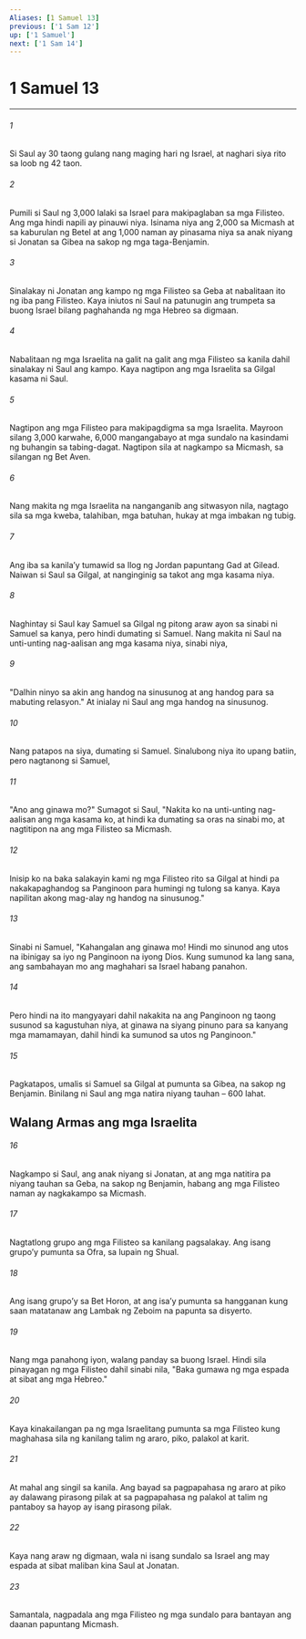 ```yaml
---
Aliases: [1 Samuel 13]
previous: ['1 Sam 12']
up: ['1 Samuel']
next: ['1 Sam 14']
---
```

# 1 Samuel 13

***

###### 1
Si Saul ay 30 taong gulang nang maging hari ng Israel, at naghari siya rito sa loob ng 42 taon. 

###### 2
Pumili si Saul ng 3,000 lalaki sa Israel para makipaglaban sa mga Filisteo. Ang mga hindi napili ay pinauwi niya. Isinama niya ang 2,000 sa Micmash at sa kaburulan ng Betel at ang 1,000 naman ay pinasama niya sa anak niyang si Jonatan sa Gibea na sakop ng mga taga-Benjamin. 

###### 3
Sinalakay ni Jonatan ang kampo ng mga Filisteo sa Geba at nabalitaan ito ng iba pang Filisteo. Kaya iniutos ni Saul na patunugin ang trumpeta sa buong Israel bilang paghahanda ng mga Hebreo sa digmaan. 

###### 4
Nabalitaan ng mga Israelita na galit na galit ang mga Filisteo sa kanila dahil sinalakay ni Saul ang kampo. Kaya nagtipon ang mga Israelita sa Gilgal kasama ni Saul. 

###### 5
Nagtipon ang mga Filisteo para makipagdigma sa mga Israelita. Mayroon silang 3,000 karwahe, 6,000 mangangabayo at mga sundalo na kasindami ng buhangin sa tabing-dagat. Nagtipon sila at nagkampo sa Micmash, sa silangan ng Bet Aven. 

###### 6
Nang makita ng mga Israelita na nanganganib ang sitwasyon nila, nagtago sila sa mga kweba, talahiban, mga batuhan, hukay at mga imbakan ng tubig. 

###### 7
Ang iba sa kanilaʼy tumawid sa Ilog ng Jordan papuntang Gad at Gilead. Naiwan si Saul sa Gilgal, at nanginginig sa takot ang mga kasama niya. 

###### 8
Naghintay si Saul kay Samuel sa Gilgal ng pitong araw ayon sa sinabi ni Samuel sa kanya, pero hindi dumating si Samuel. Nang makita ni Saul na unti-unting nag-aalisan ang mga kasama niya, sinabi niya, 

###### 9
"Dalhin ninyo sa akin ang handog na sinusunog at ang handog para sa mabuting relasyon." At inialay ni Saul ang mga handog na sinusunog. 

###### 10
Nang patapos na siya, dumating si Samuel. Sinalubong niya ito upang batiin, pero nagtanong si Samuel, 

###### 11
"Ano ang ginawa mo?" Sumagot si Saul, "Nakita ko na unti-unting nag-aalisan ang mga kasama ko, at hindi ka dumating sa oras na sinabi mo, at nagtitipon na ang mga Filisteo sa Micmash. 

###### 12
Inisip ko na baka salakayin kami ng mga Filisteo rito sa Gilgal at hindi pa nakakapaghandog sa Panginoon para humingi ng tulong sa kanya. Kaya napilitan akong mag-alay ng handog na sinusunog." 

###### 13
Sinabi ni Samuel, "Kahangalan ang ginawa mo! Hindi mo sinunod ang utos na ibinigay sa iyo ng Panginoon na iyong Dios. Kung sumunod ka lang sana, ang sambahayan mo ang maghahari sa Israel habang panahon. 

###### 14
Pero hindi na ito mangyayari dahil nakakita na ang Panginoon ng taong susunod sa kagustuhan niya, at ginawa na siyang pinuno para sa kanyang mga mamamayan, dahil hindi ka sumunod sa utos ng Panginoon." 

###### 15
Pagkatapos, umalis si Samuel sa Gilgal at pumunta sa Gibea, na sakop ng Benjamin. Binilang ni Saul ang mga natira niyang tauhan – 600 lahat.

## Walang Armas ang mga Israelita 

###### 16
Nagkampo si Saul, ang anak niyang si Jonatan, at ang mga natitira pa niyang tauhan sa Geba, na sakop ng Benjamin, habang ang mga Filisteo naman ay nagkakampo sa Micmash. 

###### 17
Nagtatlong grupo ang mga Filisteo sa kanilang pagsalakay. Ang isang grupoʼy pumunta sa Ofra, sa lupain ng Shual. 

###### 18
Ang isang grupoʼy sa Bet Horon, at ang isaʼy pumunta sa hangganan kung saan matatanaw ang Lambak ng Zeboim na papunta sa disyerto. 

###### 19
Nang mga panahong iyon, walang panday sa buong Israel. Hindi sila pinayagan ng mga Filisteo dahil sinabi nila, "Baka gumawa ng mga espada at sibat ang mga Hebreo." 

###### 20
Kaya kinakailangan pa ng mga Israelitang pumunta sa mga Filisteo kung maghahasa sila ng kanilang talim ng araro, piko, palakol at karit. 

###### 21
At mahal ang singil sa kanila. Ang bayad sa pagpapahasa ng araro at piko ay dalawang pirasong pilak at sa pagpapahasa ng palakol at talim ng pantaboy sa hayop ay isang pirasong pilak. 

###### 22
Kaya nang araw ng digmaan, wala ni isang sundalo sa Israel ang may espada at sibat maliban kina Saul at Jonatan. 

###### 23
Samantala, nagpadala ang mga Filisteo ng mga sundalo para bantayan ang daanan papuntang Micmash.
